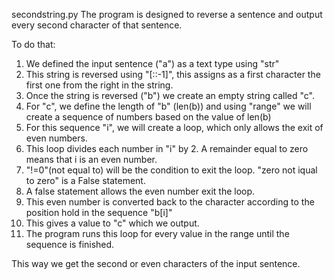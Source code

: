 secondstring.py
The program is designed to reverse a sentence and output every second character of that sentence.

To do that:
1. We defined the input sentence ("a") as a text type using "str"
2. This string is reversed using "[::-1]", this assigns as a first character the first one from the right in the string.
3. Once the string is reversed ("b") we create an empty string called "c".
4. For "c", we define the length of "b" (len(b)) and using "range" we will create a sequence of numbers based on the value of len(b)
5. For this sequence "i", we will create a loop, which only allows the exit of even numbers. 
6. This loop divides each number in "i" by 2. A remainder equal to zero means that i is an even number.
7. "!=0"(not equal to) will be the condition to exit the loop. "zero not iqual to zero" is a False statement.
8. A false statement allows the even number exit the loop.
9. This even number is converted back to the character according to the position hold in the sequence "b[i]"
10. This gives a value to "c" which we output.
11. The program runs this loop for every value in the range until the sequence is finished. 

This way we get the second or even characters of the input sentence.